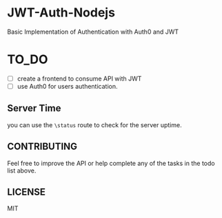 # JWT-Auth-Nodejs
Basic Implementation of Authentication with Auth0 and JWT

# TO_DO 
- [ ] create a frontend to consume API with JWT
- [ ] use Auth0 for users authentication.

## Server Time
you can use the `\status` route to check for the server uptime.

## CONTRIBUTING

Feel free to improve the API or help complete any of the tasks in the todo list above.

## LICENSE
MIT
